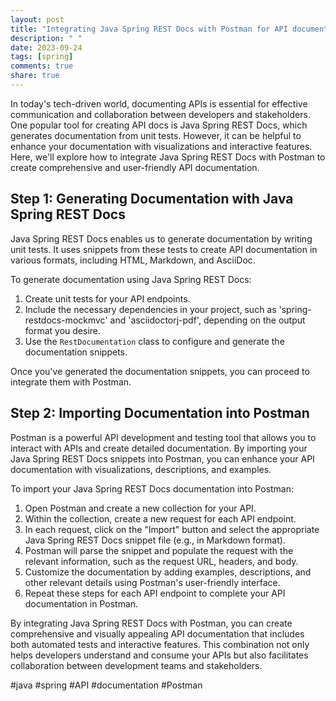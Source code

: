 ```yaml
---
layout: post
title: "Integrating Java Spring REST Docs with Postman for API documentation"
description: " "
date: 2023-09-24
tags: [spring]
comments: true
share: true
---
```


In today's tech-driven world, documenting APIs is essential for effective communication and collaboration between developers and stakeholders. One popular tool for creating API docs is Java Spring REST Docs, which generates documentation from unit tests. However, it can be helpful to enhance your documentation with visualizations and interactive features. Here, we'll explore how to integrate Java Spring REST Docs with Postman to create comprehensive and user-friendly API documentation.

## Step 1: Generating Documentation with Java Spring REST Docs

Java Spring REST Docs enables us to generate documentation by writing unit tests. It uses snippets from these tests to create API documentation in various formats, including HTML, Markdown, and AsciiDoc.

To generate documentation using Java Spring REST Docs:
1. Create unit tests for your API endpoints.
2. Include the necessary dependencies in your project, such as 'spring-restdocs-mockmvc' and 'asciidoctorj-pdf', depending on the output format you desire.
3. Use the `RestDocumentation` class to configure and generate the documentation snippets.

Once you've generated the documentation snippets, you can proceed to integrate them with Postman.

## Step 2: Importing Documentation into Postman

Postman is a powerful API development and testing tool that allows you to interact with APIs and create detailed documentation. By importing your Java Spring REST Docs snippets into Postman, you can enhance your API documentation with visualizations, descriptions, and examples.

To import your Java Spring REST Docs documentation into Postman:

1. Open Postman and create a new collection for your API.
2. Within the collection, create a new request for each API endpoint.
3. In each request, click on the "Import" button and select the appropriate Java Spring REST Docs snippet file (e.g., in Markdown format).
4. Postman will parse the snippet and populate the request with the relevant information, such as the request URL, headers, and body.
5. Customize the documentation by adding examples, descriptions, and other relevant details using Postman's user-friendly interface.
6. Repeat these steps for each API endpoint to complete your API documentation in Postman.

By integrating Java Spring REST Docs with Postman, you can create comprehensive and visually appealing API documentation that includes both automated tests and interactive features. This combination not only helps developers understand and consume your APIs but also facilitates collaboration between development teams and stakeholders.

#java #spring #API #documentation #Postman